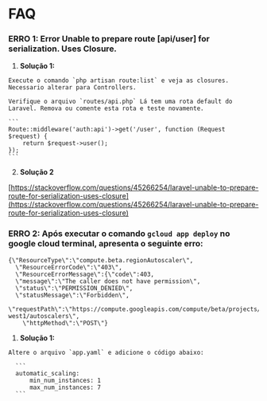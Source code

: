 
# FAQ

  ### ERRO 1: **Error Unable to prepare route [api/user] for serialization. Uses Closure.**

  1. **Solução 1:**  

    Execute o comando `php artisan route:list` e veja as closures. Necessario alterar para Controllers.  

    Verifique o arquivo `routes/api.php` Lá tem uma rota default do Laravel. Remova ou comente esta rota e teste novamente.  

    ```
    Route::middleware('auth:api')->get('/user', function (Request $request) {
        return $request->user();
    });
    ```

  2. **Solução 2**  

  [https://stackoverflow.com/questions/45266254/laravel-unable-to-prepare-route-for-serialization-uses-closure](https://stackoverflow.com/questions/45266254/laravel-unable-to-prepare-route-for-serialization-uses-closure)


  ### ERRO 2: **Após executar o comando `gcloud app deploy` no google cloud terminal, apresenta o seguinte erro:**  

  ```
  {\"ResourceType\":\"compute.beta.regionAutoscaler\",
    \"ResourceErrorCode\":\"403\",
    \"ResourceErrorMessage\":{\"code\":403,
    \"message\":\"The caller does not have permission\",
    \"status\":\"PERMISSION_DENIED\",
    \"statusMessage\":\"Forbidden\", 
    \"requestPath\":\"https://compute.googleapis.com/compute/beta/projects/<MYAPPNAME>/regions/europe-west1/autoscalers\",
      \"httpMethod\":\"POST\"}	
  ```

  1. **Solução 1:**  

    Altere o arquivo `app.yaml` e adicione o código abaixo:

      ```
      automatic_scaling:
          min_num_instances: 1
          max_num_instances: 7 
      ```
      
